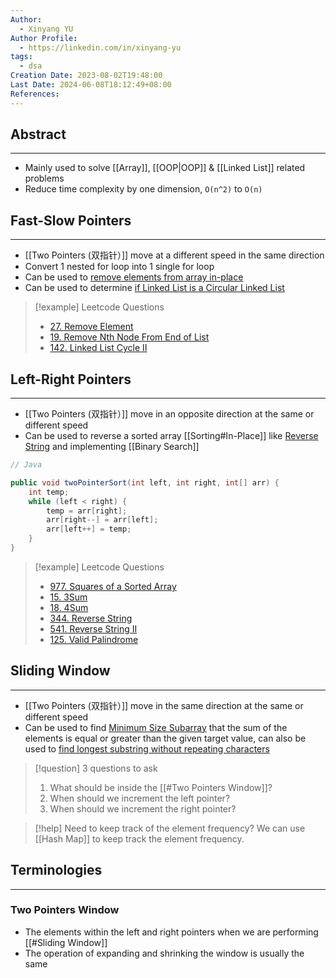```yaml
---
Author:
  - Xinyang YU
Author Profile:
  - https://linkedin.com/in/xinyang-yu
tags:
  - dsa
Creation Date: 2023-08-02T19:48:00
Last Date: 2024-06-08T18:12:49+08:00
References: 
---
```

## Abstract
---
- Mainly used to solve [[Array]], [[OOP|OOP]] & [[Linked List]] related problems
- Reduce time complexity by one dimension, `O(n^2)` to `O(n)`

## Fast-Slow Pointers
---
- [[Two Pointers (双指针）]] move at a different speed in the same direction
- Convert 1 nested for loop into 1 single for loop
- Can be used to [remove elements from array in-place](https://leetcode.cn/problems/remove-element/)
- Can be used to determine [if Linked List is a Circular Linked List](https://leetcode.cn/problems/linked-list-cycle-ii/) 

>[!example] Leetcode Questions
>- [27. Remove Element](https://leetcode.cn/problems/remove-element/)
>- [19. Remove Nth Node From End of List](https://leetcode.cn/problems/remove-nth-node-from-end-of-list/)
>- [142. Linked List Cycle II](https://leetcode.cn/problems/linked-list-cycle-ii/)

## Left-Right Pointers
---
- [[Two Pointers (双指针）]] move in an opposite direction at the same or different speed
- Can be used to reverse a sorted array [[Sorting#In-Place]] like [Reverse String](https://leetcode.cn/problems/reverse-string/description/) and implementing [[Binary Search]]

```java
// Java

public void twoPointerSort(int left, int right, int[] arr) {
    int temp;
    while (left < right) {
        temp = arr[right];
        arr[right--] = arr[left];
        arr[left++] = temp;
    }
}
```

>[!example]  Leetcode Questions
>- [977. Squares of a Sorted Array](https://leetcode.cn/problems/squares-of-a-sorted-array/)
>- [15. 3Sum](https://leetcode.cn/problems/3sum/)
>- [18. 4Sum](https://leetcode.cn/problems/4sum/)
>- [344. Reverse String](https://leetcode.cn/problems/reverse-string/)
>- [541. Reverse String II](https://leetcode.cn/problems/reverse-string-ii/)
>- [125. Valid Palindrome](https://xy241-dsa.notion.site/Valid-Palindrome-c25674a8490a4db480f060dd38c64122?pvs=4)

## Sliding Window
---
- [[Two Pointers (双指针）]] move in the same direction at the same or different speed
- Can be used to find [Minimum Size Subarray](https://leetcode.cn/problems/minimum-size-subarray-sum/) that the sum of the elements is equal or greater than the given target value, can also be used to [find longest substring without repeating characters](https://xy241-dsa.notion.site/Longest-Substring-Without-Repeating-Characters-1d16b9fc5bac4918a82d59a3a72b667c)

>[!question] 3 questions to ask
> 1. What should be inside the [[#Two Pointers Window]]?
> 2. When should we increment the left pointer?
> 3. When should we increment the right pointer?

>[!help] Need to keep track of the element frequency?
> We can use [[Hash Map]] to keep track the element frequency.
## Terminologies 
---
### Two Pointers  Window
- The elements within the left and right pointers when we are performing [[#Sliding Window]]
- The operation of expanding and shrinking the window is usually the same